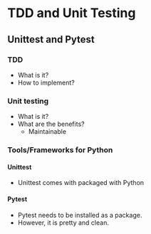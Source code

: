 # TDD and Unit Testing
## Unittest and Pytest
### TDD
- What is it?
- How to implement?
### Unit testing
- What is it?
- What are the benefits?
    - Maintainable
    
### Tools/Frameworks for Python
#### Unittest
- Unittest comes with packaged with Python
#### Pytest
- Pytest needs to be installed as a package.
- However, it is pretty and clean.
